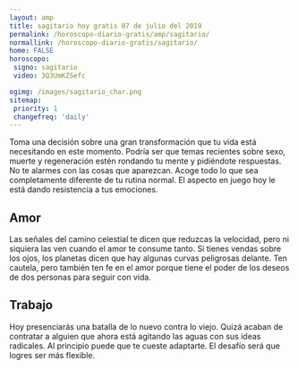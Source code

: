```yaml
---
layout: amp
title: sagitario hoy gratis 07 de julio del 2019 
permalink: /horoscopo-diario-gratis/amp/sagitario/
normallink: /horoscopo-diario-gratis/sagitario/
home: FALSE
horoscopo:
 signo: sagitario
 video: 3Q3UmKZSefc

ogimg: /images/sagitario_char.png
sitemap:
 priority: 1
 changefreq: 'daily'
---
```



Toma una decisión sobre una gran transformación que tu vida está necesitando en este momento. Podría ser que temas recientes sobre sexo, muerte y regeneración estén rondando tu mente y pidiéndote respuestas. No te alarmes con las cosas que aparezcan. Acoge todo lo que sea completamente diferente de tu rutina normal. El aspecto en juego hoy le está dando resistencia a tus emociones.

## Amor

Las señales del camino celestial te dicen que reduzcas la velocidad, pero ni siquiera las ven cuando el amor te consume tanto. Si tienes vendas sobre los ojos, los planetas dicen que hay algunas curvas peligrosas delante. Ten cautela, pero también ten fe en el amor porque tiene el poder de los deseos de dos personas para seguir con vida.

## Trabajo

Hoy presenciarás una batalla de lo nuevo contra lo viejo. Quizá acaban de contratar a alguien que ahora está agitando las aguas con sus ideas radicales. Al principio puede que te cueste adaptarte. El desafío será que logres ser más flexible.